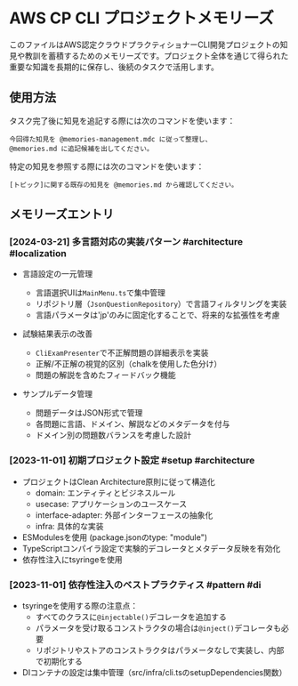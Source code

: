 # AWS CP CLI プロジェクトメモリーズ

このファイルはAWS認定クラウドプラクティショナーCLI開発プロジェクトの知見や教訓を蓄積するためのメモリーズです。プロジェクト全体を通じて得られた重要な知識を長期的に保存し、後続のタスクで活用します。

## 使用方法

タスク完了後に知見を追記する際には次のコマンドを使います：

```
今回得た知見を @memories-management.mdc に従って整理し、
@memories.md に追記候補を出してください。
```

特定の知見を参照する際には次のコマンドを使います：

```
[トピック]に関する既存の知見を @memories.md から確認してください。
```

## メモリーズエントリ

### [2024-03-21] 多言語対応の実装パターン #architecture #localization

- 言語設定の一元管理
  - 言語選択UIは`MainMenu.ts`で集中管理
  - リポジトリ層（`JsonQuestionRepository`）で言語フィルタリングを実装
  - 言語パラメータは'jp'のみに固定化することで、将来的な拡張性を考慮

- 試験結果表示の改善
  - `CliExamPresenter`で不正解問題の詳細表示を実装
  - 正解/不正解の視覚的区別（chalkを使用した色分け）
  - 問題の解説を含めたフィードバック機能

- サンプルデータ管理
  - 問題データはJSON形式で管理
  - 各問題に言語、ドメイン、解説などのメタデータを付与
  - ドメイン別の問題数バランスを考慮した設計

### [2023-11-01] 初期プロジェクト設定 #setup #architecture

- プロジェクトはClean Architecture原則に従って構造化
  - domain: エンティティとビジネスルール
  - usecase: アプリケーションのユースケース
  - interface-adapter: 外部インターフェースの抽象化
  - infra: 具体的な実装
- ESModulesを使用 (package.jsonのtype: "module")
- TypeScriptコンパイラ設定で実験的デコレータとメタデータ反映を有効化
- 依存性注入にtsyringeを使用

### [2023-11-01] 依存性注入のベストプラクティス #pattern #di

- tsyringeを使用する際の注意点：
  - すべてのクラスに`@injectable()`デコレータを追加する
  - パラメータを受け取るコンストラクタの場合は`@inject()`デコレータも必要
  - リポジトリやストアのコンストラクタはパラメータなしで実装し、内部で初期化する
- DIコンテナの設定は集中管理（src/infra/cli.tsのsetupDependencies関数） 